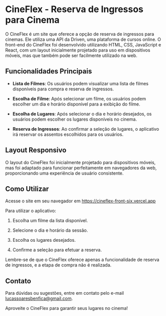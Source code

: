 # CineFlex - Reserva de Ingressos para Cinema

O CineFlex é um site que oferece a opção de reserva de ingressos para cinemas. Ele utiliza uma API da Driven, uma plataforma de cursos online. O front-end do CineFlex foi desenvolvido utilizando HTML, CSS, JavaScript e React, com um layout inicialmente projetado para uso em dispositivos móveis, mas que também pode ser facilmente utilizado na web.

## Funcionalidades Principais

- **Lista de Filmes**: Os usuários podem visualizar uma lista de filmes disponíveis para compra e reserva de ingressos.

- **Escolha de Filme**: Após selecionar um filme, os usuários podem escolher um dia e horário disponível para a exibição do filme.

- **Escolha de Lugares**: Após selecionar o dia e horário desejados, os usuários podem escolher os lugares disponíveis no cinema.

- **Reserva de Ingressos**: Ao confirmar a seleção de lugares, o aplicativo irá reservar os assentos escolhidos para os usuários.

## Layout Responsivo

O layout do CineFlex foi inicialmente projetado para dispositivos móveis, mas foi adaptado para funcionar perfeitamente em navegadores da web, proporcionando uma experiência de usuário consistente.

## Como Utilizar

Acesse o site em seu navegador em https://cineflex-front-six.vercel.app

Para utilizar o aplicativo:

1. Escolha um filme da lista disponível.

2. Selecione o dia e horário da sessão.

3. Escolha os lugares desejados.

4. Confirme a seleção para efetuar a reserva.

Lembre-se de que o CineFlex oferece apenas a funcionalidade de reserva de ingressos, e a etapa de compra não é realizada.

## Contato

Para dúvidas ou sugestões, entre em contato pelo e-mail lucassoaresbenfica@gmail.com.

Aproveite o CineFlex para garantir seus lugares no cinema!
